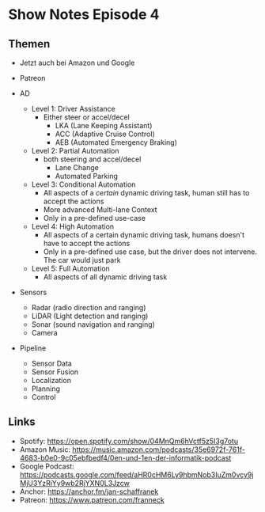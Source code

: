 # Show Notes Episode 4

## Themen

- Jetzt auch bei Amazon und Google
- Patreon
- AD
  - Level 1: Driver Assistance
    - Either steer or accel/decel
      - LKA (Lane Keeping Assistant)
      - ACC (Adaptive Cruise Control)
      - AEB (Automated Emergency Braking)
  - Level 2: Partial Automation
    - both steering and accel/decel
      - Lane Change
      - Automated Parking
  - Level 3: Conditional Automation
    - All aspects of a *certain* dynamic driving task, human still has to accept the actions
    - More advanced Multi-lane Context
    - Only in a pre-defined use-case
  - Level 4: High Automation
    - All aspects of a certain dynamic driving task, humans doesn't have to accept the actions
    - Only in a pre-defined use case, but the driver does not intervene. The car would just park
  - Level 5: Full Automation
    - All aspects of all dynamic driving task

- Sensors
  - Radar (radio direction and ranging)
  - LiDAR (Light detection and ranging)
  - Sonar (sound navigation and ranging)
  - Camera

- Pipeline
  - Sensor Data
  - Sensor Fusion
  - Localization
  - Planning
  - Control

## Links

- Spotify: <https://open.spotify.com/show/04MnQm6hVctf5z5I3g7otu>
- Amazon Music: <https://music.amazon.com/podcasts/35e6972f-761f-4683-b0e0-9c05ebfbedf4/0en-und-1en-der-informatik-podcast>
- Google Podcast: <https://podcasts.google.com/feed/aHR0cHM6Ly9hbmNob3IuZm0vcy9jMjU3YzRiYy9wb2RjYXN0L3Jzcw>
- Anchor: <https://anchor.fm/jan-schaffranek>
- Patreon: <https://www.patreon.com/franneck>
